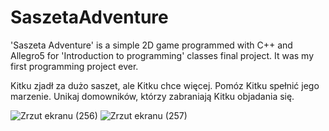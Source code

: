 # SaszetaAdventure
'Saszeta Adventure' is a simple 2D game programmed with C++ and Allegro5 for 'Introduction to programming' classes final project. It was my first programming project ever.


Kitku zjadł za dużo saszet, ale Kitku chce więcej. Pomóz Kitku spełnić jego marzenie. Unikaj domowników, którzy zabraniają Kitku objadania się.

![Zrzut ekranu (256)](https://user-images.githubusercontent.com/80485893/126067717-4a4243b7-6428-4413-b217-538c6bc82731.png)
![Zrzut ekranu (257)](https://user-images.githubusercontent.com/80485893/126067745-d7b5a070-724f-41a0-a10e-8476f7555851.png)
